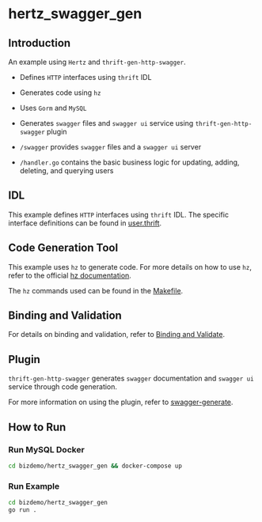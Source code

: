# hertz_swagger_gen

## Introduction

An example using `Hertz` and `thrift-gen-http-swagger`.

- Defines `HTTP` interfaces using `thrift` IDL
- Generates code using `hz`
- Uses `Gorm` and `MySQL`
- Generates `swagger` files and `swagger ui` service using `thrift-gen-http-swagger` plugin

- `/swagger` provides `swagger` files and a `swagger ui` server
- `/handler.go` contains the basic business logic for updating, adding, deleting, and querying users

## IDL

This example defines `HTTP` interfaces using `thrift` IDL. The specific interface definitions can be found in [user.thrift](idl/user.thrift).

## Code Generation Tool

This example uses `hz` to generate code. For more details on how to use `hz`, refer to the official [hz documentation](https://www.cloudwego.io/docs/hertz/tutorials/toolkit/toolkit/).

The `hz` commands used can be found in the [Makefile](Makefile).

## Binding and Validation

For details on binding and validation, refer to [Binding and Validate](https://www.cloudwego.io/docs/hertz/tutorials/basic-feature/binding-and-validate/).

## Plugin

`thrift-gen-http-swagger` generates `swagger` documentation and `swagger ui` service through code generation.

For more information on using the plugin, refer to [swagger-generate](https://github.com/hertz-contrib/swagger-generate).

## How to Run

### Run MySQL Docker

```bash
cd bizdemo/hertz_swagger_gen && docker-compose up
```

### Run Example

```bash
cd bizdemo/hertz_swagger_gen
go run .
```